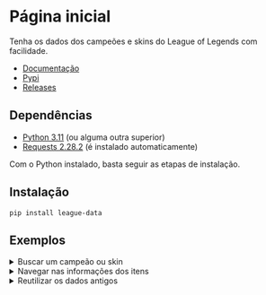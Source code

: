 # Página inicial

Tenha os dados dos campeões e skins do League of Legends com facilidade.

- [Documentação](https://league-data.readthedocs.io/en/latest/)
- [Pypi](https://pypi.org/project/league-data/)
- [Releases](https://github.com/controlado/league-data/releases/)

## Dependências

- [Python 3.11](https://www.python.org/downloads/release/python-3112/) (ou alguma outra superior)
- [Requests 2.28.2](https://requests.readthedocs.io/en/latest/) (é instalado automaticamente)

Com o Python instalado, basta seguir as etapas de instalação.

## Instalação

```
pip install league-data
```

## Exemplos

<details>
    <summary> Buscar um campeão ou skin </summary>

    ```python linenums="1"
    from league_data import League

    league = League()
    champion = league["zeri"]  # -> <league_data.models.Champion object at ...>
    skin = league["ocean song zeri"]  # -> <league_data.models.Skin object at ...>
    skin.data  # todo objeto possui o seu dicionário de informações também
    ```

</details>

<details>
    <summary> Navegar nas informações dos itens </summary>

    ```python linenums="1" title="Existe duas sintaxes no projeto, utilizando objetos e dicionários."
    from league_data import League

    league = League()
    champion = league["zeri"]  # -> <league_data.models.Champion object at ...>
    skins_object = champion.skins  # -> [<league_data.models.Skin object>, ...]
    skins_dict = champion["skins"]  # -> {"nightblade irelia": {"id": ...}, ...}
    ```

</details>

<details>
    <summary> Reutilizar os dados antigos </summary>

    ```python linenums="1" title="Ao instanciar a classe League, é gerado os dados se não o receber no parâmetro."
    from league_data import League

    league = League()  # vai gerar um data (league.data)
    league = League(league.data)  # não vai gerar, porque já está recebendo
    champion = league["zeri"]  # -> <league_data.models.Champion object at ...>
    ```

</details>
